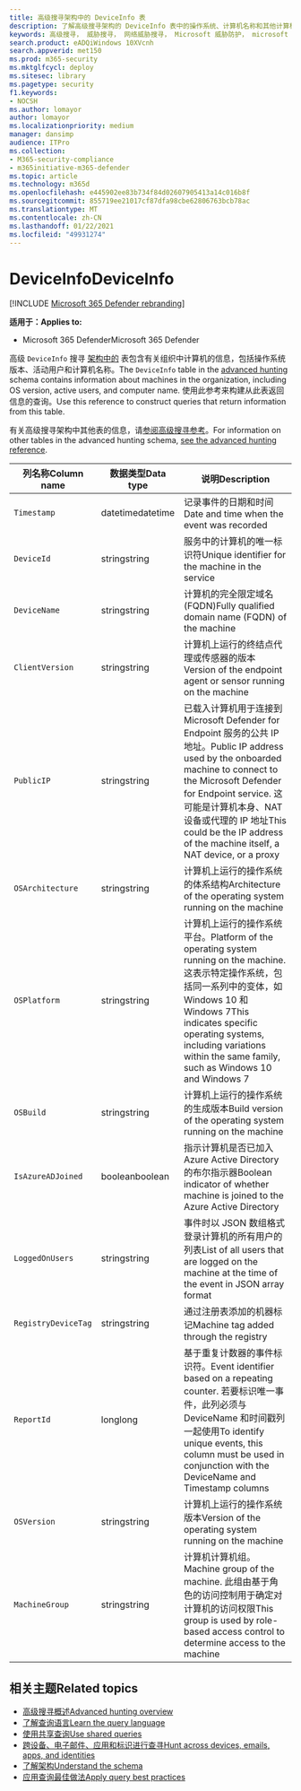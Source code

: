 ```yaml
---
title: 高级搜寻架构中的 DeviceInfo 表
description: 了解高级搜寻架构的 DeviceInfo 表中的操作系统、计算机名称和其他计算机信息
keywords: 高级搜寻， 威胁搜寻， 网络威胁搜寻， Microsoft 威胁防护， microsoft 365， mtp， m365， 搜索， 查询， 遥测， 架构参考， kusto， 表， 列， 数据类型， 说明， machineinfo， DeviceInfo， 设备， 计算机， 操作系统， 平台， 用户
search.product: eADQiWindows 10XVcnh
search.appverid: met150
ms.prod: m365-security
ms.mktglfcycl: deploy
ms.sitesec: library
ms.pagetype: security
f1.keywords:
- NOCSH
ms.author: lomayor
author: lomayor
ms.localizationpriority: medium
manager: dansimp
audience: ITPro
ms.collection:
- M365-security-compliance
- m365initiative-m365-defender
ms.topic: article
ms.technology: m365d
ms.openlocfilehash: e445902ee83b734f84d02607905413a14c016b8f
ms.sourcegitcommit: 855719ee21017cf87dfa98cbe62806763bcb78ac
ms.translationtype: MT
ms.contentlocale: zh-CN
ms.lasthandoff: 01/22/2021
ms.locfileid: "49931274"
---
```

# <a name="deviceinfo"></a><span data-ttu-id="79e2f-104">DeviceInfo</span><span class="sxs-lookup"><span data-stu-id="79e2f-104">DeviceInfo</span></span>

[!INCLUDE [Microsoft 365 Defender rebranding](../includes/microsoft-defender.md)]


<span data-ttu-id="79e2f-105">**适用于：**</span><span class="sxs-lookup"><span data-stu-id="79e2f-105">**Applies to:**</span></span>
- <span data-ttu-id="79e2f-106">Microsoft 365 Defender</span><span class="sxs-lookup"><span data-stu-id="79e2f-106">Microsoft 365 Defender</span></span>



<span data-ttu-id="79e2f-107">高级 `DeviceInfo` 搜寻 [架构中的](advanced-hunting-overview.md) 表包含有关组织中计算机的信息，包括操作系统版本、活动用户和计算机名称。</span><span class="sxs-lookup"><span data-stu-id="79e2f-107">The `DeviceInfo` table in the [advanced hunting](advanced-hunting-overview.md) schema contains information about machines in the organization, including OS version, active users, and computer name.</span></span> <span data-ttu-id="79e2f-108">使用此参考来构建从此表返回信息的查询。</span><span class="sxs-lookup"><span data-stu-id="79e2f-108">Use this reference to construct queries that return information from this table.</span></span>

<span data-ttu-id="79e2f-109">有关高级搜寻架构中其他表的信息，请[参阅高级搜寻参考](advanced-hunting-schema-tables.md)。</span><span class="sxs-lookup"><span data-stu-id="79e2f-109">For information on other tables in the advanced hunting schema, [see the advanced hunting reference](advanced-hunting-schema-tables.md).</span></span>

| <span data-ttu-id="79e2f-110">列名称</span><span class="sxs-lookup"><span data-stu-id="79e2f-110">Column name</span></span> | <span data-ttu-id="79e2f-111">数据类型</span><span class="sxs-lookup"><span data-stu-id="79e2f-111">Data type</span></span> | <span data-ttu-id="79e2f-112">说明</span><span class="sxs-lookup"><span data-stu-id="79e2f-112">Description</span></span> |
|-------------|-----------|-------------|
| `Timestamp` | <span data-ttu-id="79e2f-113">datetime</span><span class="sxs-lookup"><span data-stu-id="79e2f-113">datetime</span></span> | <span data-ttu-id="79e2f-114">记录事件的日期和时间</span><span class="sxs-lookup"><span data-stu-id="79e2f-114">Date and time when the event was recorded</span></span> |
| `DeviceId` | <span data-ttu-id="79e2f-115">string</span><span class="sxs-lookup"><span data-stu-id="79e2f-115">string</span></span> | <span data-ttu-id="79e2f-116">服务中的计算机的唯一标识符</span><span class="sxs-lookup"><span data-stu-id="79e2f-116">Unique identifier for the machine in the service</span></span> |
| `DeviceName` | <span data-ttu-id="79e2f-117">string</span><span class="sxs-lookup"><span data-stu-id="79e2f-117">string</span></span> | <span data-ttu-id="79e2f-118">计算机的完全限定域名 (FQDN)</span><span class="sxs-lookup"><span data-stu-id="79e2f-118">Fully qualified domain name (FQDN) of the machine</span></span> |
| `ClientVersion` | <span data-ttu-id="79e2f-119">string</span><span class="sxs-lookup"><span data-stu-id="79e2f-119">string</span></span> | <span data-ttu-id="79e2f-120">计算机上运行的终结点代理或传感器的版本</span><span class="sxs-lookup"><span data-stu-id="79e2f-120">Version of the endpoint agent or sensor running on the machine</span></span> |
| `PublicIP` | <span data-ttu-id="79e2f-121">string</span><span class="sxs-lookup"><span data-stu-id="79e2f-121">string</span></span> | <span data-ttu-id="79e2f-122">已载入计算机用于连接到 Microsoft Defender for Endpoint 服务的公共 IP 地址。</span><span class="sxs-lookup"><span data-stu-id="79e2f-122">Public IP address used by the onboarded machine to connect to the Microsoft  Defender for Endpoint service.</span></span> <span data-ttu-id="79e2f-123">这可能是计算机本身、NAT 设备或代理的 IP 地址</span><span class="sxs-lookup"><span data-stu-id="79e2f-123">This could be the IP address of the machine itself, a NAT device, or a proxy</span></span> |
| `OSArchitecture` | <span data-ttu-id="79e2f-124">string</span><span class="sxs-lookup"><span data-stu-id="79e2f-124">string</span></span> | <span data-ttu-id="79e2f-125">计算机上运行的操作系统的体系结构</span><span class="sxs-lookup"><span data-stu-id="79e2f-125">Architecture of the operating system running on the machine</span></span> |
| `OSPlatform` | <span data-ttu-id="79e2f-126">string</span><span class="sxs-lookup"><span data-stu-id="79e2f-126">string</span></span> | <span data-ttu-id="79e2f-127">计算机上运行的操作系统平台。</span><span class="sxs-lookup"><span data-stu-id="79e2f-127">Platform of the operating system running on the machine.</span></span> <span data-ttu-id="79e2f-128">这表示特定操作系统，包括同一系列中的变体，如 Windows 10 和 Windows 7</span><span class="sxs-lookup"><span data-stu-id="79e2f-128">This indicates specific operating systems, including variations within the same family, such as Windows 10 and Windows 7</span></span> |
| `OSBuild` | <span data-ttu-id="79e2f-129">string</span><span class="sxs-lookup"><span data-stu-id="79e2f-129">string</span></span> | <span data-ttu-id="79e2f-130">计算机上运行的操作系统的生成版本</span><span class="sxs-lookup"><span data-stu-id="79e2f-130">Build version of the operating system running on the machine</span></span> |
| `IsAzureADJoined` | <span data-ttu-id="79e2f-131">boolean</span><span class="sxs-lookup"><span data-stu-id="79e2f-131">boolean</span></span> | <span data-ttu-id="79e2f-132">指示计算机是否已加入 Azure Active Directory 的布尔指示器</span><span class="sxs-lookup"><span data-stu-id="79e2f-132">Boolean indicator of whether machine is joined to the Azure Active Directory</span></span> |
| `LoggedOnUsers` | <span data-ttu-id="79e2f-133">string</span><span class="sxs-lookup"><span data-stu-id="79e2f-133">string</span></span> | <span data-ttu-id="79e2f-134">事件时以 JSON 数组格式登录计算机的所有用户的列表</span><span class="sxs-lookup"><span data-stu-id="79e2f-134">List of all users that are logged on the machine at the time of the event in JSON array format</span></span> |
| `RegistryDeviceTag` | <span data-ttu-id="79e2f-135">string</span><span class="sxs-lookup"><span data-stu-id="79e2f-135">string</span></span> | <span data-ttu-id="79e2f-136">通过注册表添加的机器标记</span><span class="sxs-lookup"><span data-stu-id="79e2f-136">Machine tag added through the registry</span></span> |
| `ReportId` | <span data-ttu-id="79e2f-137">long</span><span class="sxs-lookup"><span data-stu-id="79e2f-137">long</span></span> | <span data-ttu-id="79e2f-138">基于重复计数器的事件标识符。</span><span class="sxs-lookup"><span data-stu-id="79e2f-138">Event identifier based on a repeating counter.</span></span> <span data-ttu-id="79e2f-139">若要标识唯一事件，此列必须与 DeviceName 和时间戳列一起使用</span><span class="sxs-lookup"><span data-stu-id="79e2f-139">To identify unique events, this column must be used in conjunction with the DeviceName and Timestamp columns</span></span> |
| `OSVersion` | <span data-ttu-id="79e2f-140">string</span><span class="sxs-lookup"><span data-stu-id="79e2f-140">string</span></span> | <span data-ttu-id="79e2f-141">计算机上运行的操作系统版本</span><span class="sxs-lookup"><span data-stu-id="79e2f-141">Version of the operating system running on the machine</span></span> |
| `MachineGroup` | <span data-ttu-id="79e2f-142">string</span><span class="sxs-lookup"><span data-stu-id="79e2f-142">string</span></span> | <span data-ttu-id="79e2f-143">计算机计算机组。</span><span class="sxs-lookup"><span data-stu-id="79e2f-143">Machine group of the machine.</span></span> <span data-ttu-id="79e2f-144">此组由基于角色的访问控制用于确定对计算机的访问权限</span><span class="sxs-lookup"><span data-stu-id="79e2f-144">This group is used by role-based access control to determine access to the machine</span></span> |

## <a name="related-topics"></a><span data-ttu-id="79e2f-145">相关主题</span><span class="sxs-lookup"><span data-stu-id="79e2f-145">Related topics</span></span>
- [<span data-ttu-id="79e2f-146">高级搜寻概述</span><span class="sxs-lookup"><span data-stu-id="79e2f-146">Advanced hunting overview</span></span>](advanced-hunting-overview.md)
- [<span data-ttu-id="79e2f-147">了解查询语言</span><span class="sxs-lookup"><span data-stu-id="79e2f-147">Learn the query language</span></span>](advanced-hunting-query-language.md)
- [<span data-ttu-id="79e2f-148">使用共享查询</span><span class="sxs-lookup"><span data-stu-id="79e2f-148">Use shared queries</span></span>](advanced-hunting-shared-queries.md)
- [<span data-ttu-id="79e2f-149">跨设备、电子邮件、应用和标识进行查寻</span><span class="sxs-lookup"><span data-stu-id="79e2f-149">Hunt across devices, emails, apps, and identities</span></span>](advanced-hunting-query-emails-devices.md)
- [<span data-ttu-id="79e2f-150">了解架构</span><span class="sxs-lookup"><span data-stu-id="79e2f-150">Understand the schema</span></span>](advanced-hunting-schema-tables.md)
- [<span data-ttu-id="79e2f-151">应用查询最佳做法</span><span class="sxs-lookup"><span data-stu-id="79e2f-151">Apply query best practices</span></span>](advanced-hunting-best-practices.md)
